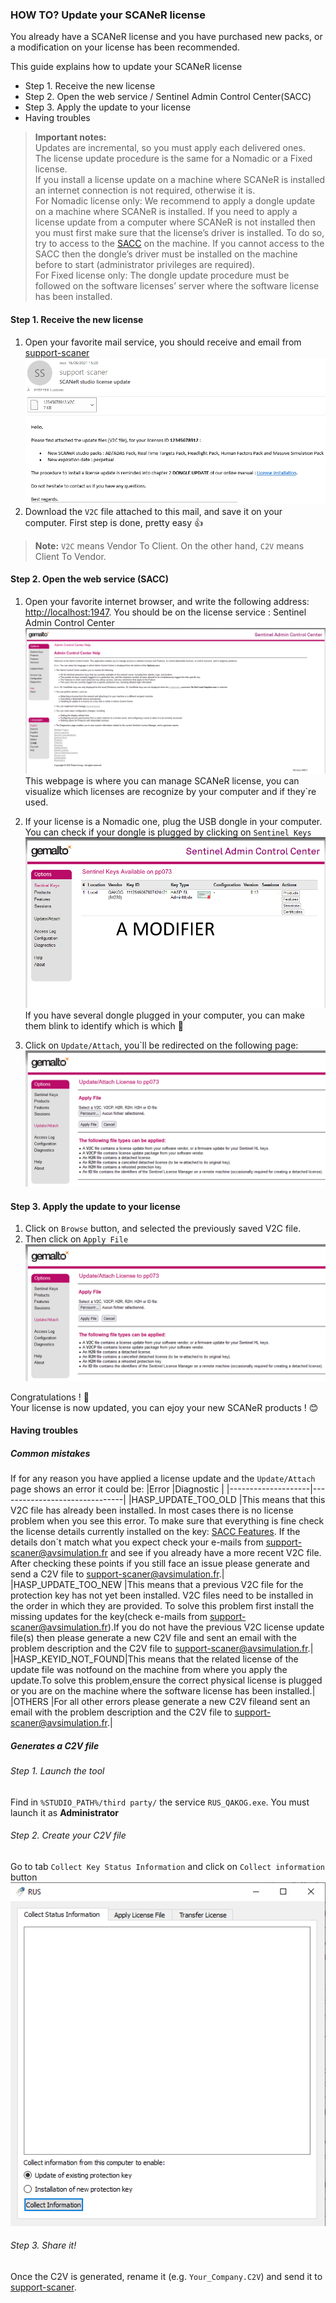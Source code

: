 ### HOW TO? Update your SCANeR license

You already have a SCANeR license and you have purchased new packs, or a modification on your license has been recommended. 

This guide explains how to update your SCANeR license
- Step 1. Receive the new license
- Step 2. Open the web service / Sentinel Admin Control Center(SACC)
- Step 3. Apply the update to your license
- Having troubles

>**Important notes:**  
>Updates are incremental, so you must apply each delivered ones.  
>The license update procedure is the same for a Nomadic or a Fixed license.  
>If you install a license update on a machine where SCANeR is installed an internet connection is not required, otherwise it is.  
>For Nomadic license only: We recommend to apply a dongle update on a machine where SCANeR is installed. If you need to apply a license update from a computer where SCANeR is not installed then you must first make sure that the license’s driver is installed. To do so, try to access to the [SACC](http://localhost:1947) on the machine. If you cannot access to the SACC then the dongle’s driver must be installed on the machine before to start (administrator privileges are required).  
>For Fixed license only: The dongle update procedure must be followed on the software licenses’ server where the software license has been installed.  

#### Step 1. Receive the new license 

1. Open your favorite mail service, you should receive and email from [support-scaner](mailto:support-scaner@avsimulation.fr)
![](./assets/support-scaner_email.png)
2. Download the `V2C` file attached to this mail, and save it on your computer.
First step is done, pretty easy 👍
>**Note:**
>`V2C` means Vendor To Client. On the other hand, `C2V` means Client To Vendor. 

#### Step 2. Open the web service (SACC) 

1. Open your favorite internet browser, and write the following address: [http://localhost:1947](http://localhost:1947). You should be on the license service : Sentinel Admin Control Center
![](./assets/SACC.png)
This webpage is where you can manage SCANeR license, you can visualize which licenses are recognize by your computer and if they`re used.

2. If your license is a Nomadic one, plug the USB dongle in your computer. You can check if your dongle is plugged by clicking on `Sentinel Keys`
![](./assets/DonglePlugged.png)
If you have several dongle plugged in your computer, you can make them blink to identify which is which 🤩

3.  Click on `Update/Attach`, you`ll be redirected on the following page:
![](./assets/UpdateLicense.png)

#### Step 3. Apply the update to your license

1. Click on `Browse` button, and selected the previously saved V2C file.
2. Then click on `Apply File`
![](./assets/UpdateLicense.png)

Congratulations ! 💪  
Your license is now updated, you can ejoy your new SCANeR products ! 😊

#### Having troubles

##### Common mistakes
If for any reason you have applied a license update and the `Update/Attach` page shows an error it could be:
|Error           	 |Diagnostic                     |
|--------------------|-------------------------------|
|HASP_UPDATE_TOO_OLD |This means that this V2C file has already been installed. In most cases there is no license problem when you see this error. To make sure that everything is fine check the license details currently installed on the key: [SACC Features](http://localhost:1947/_int_/features.html). If  the  details  don`t  match  what  you  expect  check  your  e-mails  from [support-scaner@avsimulation.fr](mailto:support-scaner@avsimulation.fr) and see if you already have a more recent V2C file. After checking these points if you still face an issue please generate and send a C2V file to [support-scaner@avsimulation.fr](mailto:support-scaner@avsimulation.fr).|
|HASP_UPDATE_TOO_NEW |This  means  that  a  previous  V2C  file  for  the  protection  key  has  not  yet  been installed. V2C files need to be installed in the order in which they are provided. To solve this problem first install the missing updates for the key(check e-mails from [support-scaner@avsimulation.fr](mailto:support-scaner@avsimulation.fr)).If you do not have the previous V2C license update file(s) then please generate a new C2V file and sent an email with the problem description and the C2V file to [support-scaner@avsimulation.fr](mailto:support-scaner@avsimulation.fr).|
|HASP_KEYID_NOT_FOUND|This  means  that  the  related  license  of  the  update  file  was  notfound  on  the machine from where you apply the update.To solve this problem,ensure the correct physical license is plugged or you are on the machine where the software license has been installed.|
|OTHERS				 |For all other errors please generate a new C2V fileand sent an email with the problem description and the C2V file to [support-scaner@avsimulation.fr](mailto:support-scaner@avsimulation.fr).|

##### Generates a C2V file
###### Step 1. Launch the tool
Find in `%STUDIO_PATH%/third party/` the service `RUS_QAKOG.exe`. You must launch it as **Administrator**
###### Step 2. Create your C2V file
Go to tab `Collect Key Status Information` and click on `Collect information` button
![](./assets/GenerateC2V.png)
###### Step 3. Share it!
Once the C2V is generated, rename it (e.g. `Your_Company.C2V`) and send it to [support-scaner](mailto:support-scaner@avsimulation.fr).